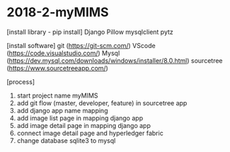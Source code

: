 # 2018-2-myMIMS

[install library - pip install]
Django
Pillow
mysqlclient
pytz

[install software]
git (https://git-scm.com/)
VScode (https://code.visualstudio.com/)
Mysql (https://dev.mysql.com/downloads/windows/installer/8.0.html)
sourcetree (https://www.sourcetreeapp.com/)

[process]
1. start project name myMIMS
2. add git flow (master, developer, feature) in sourcetree app
3. add django app name mapping
4. add image list page in mapping django app
5. add image detail page in mapping django app
6. connect image detail page and hyperledger fabric
7. change database sqlite3 to mysql